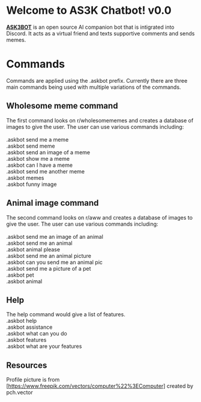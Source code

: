 # Welcome to AS3K Chatbot! v0.0
**[ASK3BOT](https://github.com/keitannunes/ASKBOT)**  is an open source AI companion bot that is intigrated into Discord.  It acts as a virtual friend and texts supportive comments and sends memes. 

# Commands

Commands are applied using the .askbot prefix. Currently there are three main commands being used with multiple variations of the commands.

## Wholesome meme command

The first command looks on r/wholesomememes and creates a database of images to give the user. The user can use various commands including: <br/>  
.askbot send me a meme  
.askbot send meme  
.askbot send an image of a meme  
.askbot show me a meme  
.askbot can I have a meme  
.askbot send me another meme  
.askbot memes  
.askbot funny image  


## Animal image command

The second command looks on r/aww and creates a database of images to give the user. The user can use various commands including: <br/>  
.askbot send me an image of an animal  
.askbot send me an animal  
.askbot animal please  
.askbot send me an animal picture  
.askbot can you send me an animal pic  
.askbot send me a picture of a pet  
.askbot pet  
.askbot animal  

## Help

The help command would give a list of features.  
.askbot help  
.askbot assistance  
.askbot what can you do  
.askbot features  
.askbot what are your features  

## Resources
Profile picture is from  [https://www.freepik.com/vectors/computer%22%3EComputer] created by pch.vector
